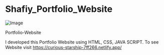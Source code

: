 # Shafiy_Portfolio_Website
![Image](https://i.fbcd.co/products/resized/resized-750-500/beeb3c3577bddbe210369b06d93f3e0f9af2bc92cfcfcd2f0ba15fb4cb80e930.jpg) 

Portfolio-Website

I developed this Portfolio Website using HTML, CSS, JAVA SCRIPT. To see Website visit https://curious-starship-7ff266.netlify.app/
